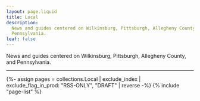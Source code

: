 ```yaml
---
layout: page.liquid
title: Local
description:
  News and guides centered on Wilkinsburg, Pittsburgh, Allegheny County, and
  Pennsylvania.
leaf: false
---
```


News and guides centered on Wilkinsburg, Pittsburgh, Allegheny County, and
Pennsylvania.

---

{%- assign pages = collections.Local | exclude_index | exclude_flag_in_prod: "RSS-ONLY", "DRAFT" | reverse -%}
{% include "page-list" %}
